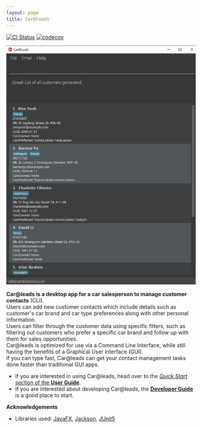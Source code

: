 ```yaml
---
layout: page
title: Car@leads
---
```


[![CI Status](https://github.com/AY2021S2-CS2103T-W12-2/tp/actions/workflows/gradle.yml/badge.svg)](https://github.com/AY2021S2-CS2103T-W12-2/tp/actions)
[![codecov](https://codecov.io/gh/AY2021S2-CS2103T-W12-2/tp/branch/master/graph/badge.svg?token=BL6AOB40D1)](https://codecov.io/gh/AY2021S2-CS2103T-W12-2/tp)

![Ui](images/Ui.png)

**Car@leads is a desktop app for a car salesperson to manage customer contacts** (CLI).
<br> Users can add new customer contacts which include details such as customer's car brand and car type preferences along with other personal information.
<br> Users can filter through the customer data using specific filters, such as filtering out customers who prefer a specific car brand and follow up with them for sales opportunities.
<br> Car@leads is optimized for use via a Command Line Interface, while still having the benefits of a Graphical User Interface (GUI).
<br> If you can type fast, Car@leads can get your contact management tasks done faster than traditional GUI apps.

* If you are interested in using Car@leads, head over to the [_Quick Start_ section of the **User Guide**](UserGuide.html#quick-start).
* If you are interested about developing Car@leads, the [**Developer Guide**](DeveloperGuide.html) is a good place to start.


**Acknowledgements**

* Libraries used: [JavaFX](https://openjfx.io/), [Jackson](https://github.com/FasterXML/jackson), [JUnit5](https://github.com/junit-team/junit5)
